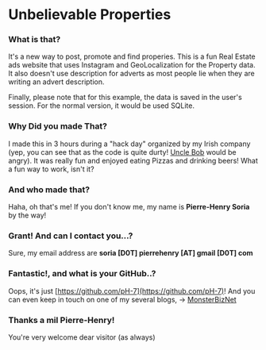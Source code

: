 # Unbelievable Properties

### What is that?

It's a new way to post, promote and find properies.
This is a fun Real Estate ads website that uses Instagram and GeoLocalization for the Property data.
It also doesn't use description for adverts as most people lie when they are writing an advert description.

Finally, please note that for this example, the data is saved in the user's session. For the normal version, it would be used SQLite.

### Why Did you made That?

I made this in 3 hours during a "hack day" organized by my Irish company (yep, you can see that as the code is quite durty! [Uncle Bob](https://cleancoders.com/) would be angry). It was really fun and enjoyed eating Pizzas and drinking beers!
What a fun way to work, isn't it?


### And who made that?

Haha, oh that's me! If you don't know me, my name is **Pierre-Henry Soria** by the way!

### Grant! And can I contact you...?

Sure, my email address are **soria [D0T] pierrehenry [AT] gmail [D0T] com**


### Fantastic!, and what is your GitHub..?

Oops, it's just [https://github.com/pH-7](https://github.com/pH-7)!
And you can even keep in touch on one of my several blogs, -> [MonsterBizNet](http://monsterbiznet.com)


### Thanks a mil Pierre-Henry!

You're very welcome dear visitor (as always)

